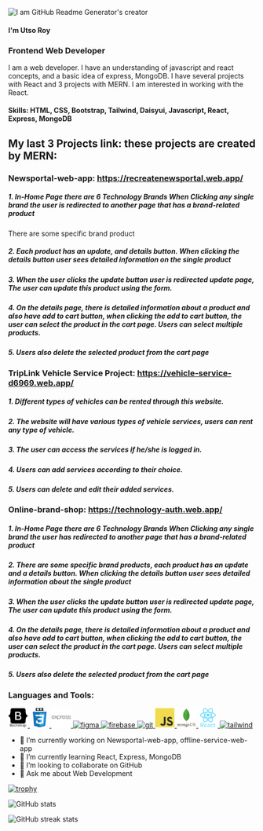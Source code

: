 ![I am GitHub Readme Generator's creator](https://railsware.com/blog/wp-content/uploads/2019/07/Why-we-use-ReactJS-for-our-projects-Illustration.jpg) <br/>
#### I'm Utso Roy
### Frontend Web Developer


I am a web developer. I have an understanding of javascript and react concepts, and a basic idea of express, MongoDB. I have several projects with React and 3 projects with MERN. I am interested in working with the React. 

#### Skills: HTML, CSS, Bootstrap, Tailwind, Daisyui, Javascript, React, Express, MongoDB

## My last 3 Projects link: these projects are created by MERN:
### Newsportal-web-app: https://recreatenewsportal.web.app/

##### 1. In-Home Page there are 6 Technology Brands When Clicking any single brand the user is redirected to another page that has a brand-related product
There are some specific brand product 
##### 2. Each product has an update, and details button. When clicking the details button user sees detailed information on the single product
##### 3. When the user clicks the update button user is redirected update page, The user can update this product using the form.
##### 4. On the details page, there is detailed information about a product and also have add to cart button, when clicking the add to cart button, the user can select the product in the  cart page. Users can select multiple products.
##### 5. Users also delete the selected product from the cart page
### TripLink Vehicle Service Project: https://vehicle-service-d6969.web.app/

##### 1. Different types of vehicles can be rented through this website.
##### 2. The website will have various types of vehicle services, users can rent any type of vehicle.
##### 3. The user can access the services if he/she is logged in.
##### 4. Users can add services according to their choice.
##### 5. Users can delete and edit their added services.

### Online-brand-shop:  https://technology-auth.web.app/

##### 1. In-Home Page there are 6 Technology Brands When Clicking any single brand the user has redirected to another page that has a brand-related product
##### 2. There are some specific brand products, each product has an update and a details button. When clicking the details button user sees detailed information about the single product
##### 3. When the user clicks the update button user is redirected update page, The user can update this product using the form.
##### 4. On the details page, there is detailed information about a product and also have add to cart button, when clicking the add to cart button, the user can select the product in the cart page. Users can select multiple products.
##### 5. Users also delete the selected product from the cart page


<h3 align="left">Languages and Tools:</h3>
<p align="left"> <a href="https://getbootstrap.com" target="_blank" rel="noreferrer"> <img src="https://raw.githubusercontent.com/devicons/devicon/master/icons/bootstrap/bootstrap-plain-wordmark.svg" alt="bootstrap" width="40" height="40"/> </a> <a href="https://www.w3schools.com/css/" target="_blank" rel="noreferrer"> <img src="https://raw.githubusercontent.com/devicons/devicon/master/icons/css3/css3-original-wordmark.svg" alt="css3" width="40" height="40"/> </a> <a href="https://expressjs.com" target="_blank" rel="noreferrer"> <img src="https://raw.githubusercontent.com/devicons/devicon/master/icons/express/express-original-wordmark.svg" alt="express" width="40" height="40"/> </a> <a href="https://www.figma.com/" target="_blank" rel="noreferrer"> <img src="https://www.vectorlogo.zone/logos/figma/figma-icon.svg" alt="figma" width="40" height="40"/> </a> <a href="https://firebase.google.com/" target="_blank" rel="noreferrer"> <img src="https://www.vectorlogo.zone/logos/firebase/firebase-icon.svg" alt="firebase" width="40" height="40"/> </a> <a href="https://git-scm.com/" target="_blank" rel="noreferrer"> <img src="https://www.vectorlogo.zone/logos/git-scm/git-scm-icon.svg" alt="git" width="40" height="40"/> </a> <a href="https://developer.mozilla.org/en-US/docs/Web/JavaScript" target="_blank" rel="noreferrer"> <img src="https://raw.githubusercontent.com/devicons/devicon/master/icons/javascript/javascript-original.svg" alt="javascript" width="40" height="40"/> </a> <a href="https://www.mongodb.com/" target="_blank" rel="noreferrer"> <img src="https://raw.githubusercontent.com/devicons/devicon/master/icons/mongodb/mongodb-original-wordmark.svg" alt="mongodb" width="40" height="40"/> </a> <a href="https://reactjs.org/" target="_blank" rel="noreferrer"> <img src="https://raw.githubusercontent.com/devicons/devicon/master/icons/react/react-original-wordmark.svg" alt="react" width="40" height="40"/> </a> <a href="https://tailwindcss.com/" target="_blank" rel="noreferrer"> <img src="https://www.vectorlogo.zone/logos/tailwindcss/tailwindcss-icon.svg" alt="tailwind" width="40" height="40"/> </a> </p>


- 🔭 I’m currently working on Newsportal-web-app, offline-service-web-app 
- 🌱 I’m currently learning React, Express, MongoDB 
- 👯 I’m looking to collaborate on GitHub 
- 💬 Ask me about Web Development
  




[![trophy](https://github-profile-trophy.vercel.app/?username=nirobutso140)](https://github.com/ryo-ma/github-profile-trophy)


![GitHub stats](https://github-readme-stats.vercel.app/api?username=nirobutso140&show_icons=true&count_private=true)  

![GitHub streak stats](https://streak-stats.demolab.com/?user=nirobutso140)  



